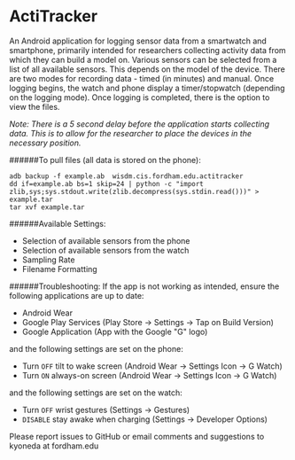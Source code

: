 # ActiTracker

An Android application for logging sensor data from a smartwatch and smartphone, primarily intended for researchers collecting activity data from which they can build a model on. Various sensors can be selected from a list of all available sensors. This depends on the model of the device. There are two modes for recording data - timed (in minutes) and manual. Once logging begins, the watch and phone display a timer/stopwatch (depending on the logging mode). Once logging is completed, there is the option to view the files.

*Note: There is a 5 second delay before the application starts collecting data. This is to allow for the researcher to place the devices in the necessary position.*

######To pull files (all data is stored on the phone):

```
adb backup -f example.ab  wisdm.cis.fordham.edu.actitracker
dd if=example.ab bs=1 skip=24 | python -c "import zlib,sys;sys.stdout.write(zlib.decompress(sys.stdin.read()))" > example.tar
tar xvf example.tar
```

######Available Settings:
* Selection of available sensors from the phone
* Selection of available sensors from the watch
* Sampling Rate
* Filename Formatting

######Troubleshooting:
If the app is not working as intended, ensure the following applications are up to date:
* Android Wear
* Google Play Services (Play Store -> Settings -> Tap on Build Version)
* Google Application (App with the Google "G" logo)

and the following settings are set on the phone:
* Turn `OFF` tilt to wake screen (Android Wear -> Settings Icon -> G Watch)
* Turn `ON` always-on screen (Android Wear -> Settings Icon -> G Watch)

and the following settings are set on the watch:
* Turn `OFF` wrist gestures (Settings -> Gestures)
* `DISABLE` stay awake when charging (Settings -> Developer Options)

Please report issues to GitHub or email comments and suggestions to kyoneda at fordham.edu
